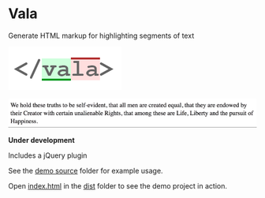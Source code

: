 # Vala
Generate HTML markup for highlighting segments of text

<!-- <div style="color: gray; background-color: white; padding: 0.5rem; font-family: monospace; font-size: 16px;">
  &lt;/<span style="border-bottom: 1px solid #0aa; background-color: #eff;">va</span><span style="border-top: 1px solid #a00; background-color: #fee;">la</span>&gt;
</div> -->

![vala](https://github.com/jabney/vala/raw/master/assets/vala.png)

![vala demo animation](https://github.com/jabney/vala/raw/master/assets/vala.gif)

**Under development**

Includes a jQuery plugin

See the [demo source](https://github.com/jabney/vala/tree/master/demo/src) folder for example usage.

Open [index.html](https://github.com/jabney/vala/tree/master/demo/dist) in the [dist](https://github.com/jabney/vala/tree/master/demo/dist) folder to see the demo project in action.
